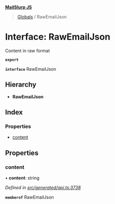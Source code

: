 **[MailSlurp JS](../README.md)**

> [Globals](../README.md) / RawEmailJson

# Interface: RawEmailJson

Content in raw format

**`export`** 

**`interface`** RawEmailJson

## Hierarchy

* **RawEmailJson**

## Index

### Properties

* [content](rawemailjson.md#content)

## Properties

### content

•  **content**: string

*Defined in [src/generated/api.ts:3738](https://github.com/mailslurp/mailslurp-client/blob/6b679b8/src/generated/api.ts#L3738)*

**`memberof`** RawEmailJson

